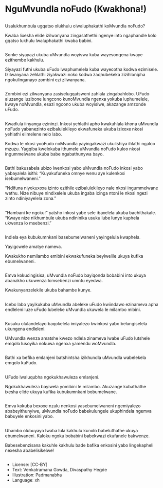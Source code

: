 # NguMvundla noFudo (Kwakhona!)

##
Usalukhumbula ugqatso olukhulu olwaluphakathi koMvundla noFudo?

Kwaba lixesha elide izilwanyana zingasathethi ngenye into ngaphandle kolo gqatso lukhulu lwaluphakathi kwaba babini.

##
Sonke siyayazi ukuba uMvundla woyiswa kuba wayesonqena kwaye ezithembe kakhulu.

Siyayazi futhi ukuba uFudo lwaphumelela kuba wayecotha kodwa ezimisele. Izilwanyana zehlathi ziyakwazi noko kodwa zaqhubekeka zizihlonipha ngokulinganayo zombini ezi zilwanyana.

##
Zombini ezi zilwanyana zasiselugqatsweni zahlala zingabahlobo. UFudo aluzange luzibone lungcono kunoMvundla ngenxa yokuba luphumelele, kwaye noMvundla, esazi ngcono ukuba woyisiwe, akazange amzonde uFudo.

##
Kwadlula iinyanga ezininzi. Inkosi yehlathi apho kwakuhlala khona uMvundla noFudo yabanezinto ezibalulekileyo ekwafuneka ukuba izixoxe nkosi yehlathi elimelene nelo labo.

Kodwa le nkosi yooFudo noMvundla yayingakwazi ukulishiya ihlathi ngaloo mzuzu. Yagqiba kwelokuba ithumele uMvundla noFudo kuloo nkosi ingummelwane ukuba babe ngabathunywa bayo.

##
Bathi bakusabela ubizo lwenkosi yabo uMvundla noFudo inkosi yabo yabayalela isithi: “Kuyakufuneka omnye wenu aye kulenkosi isebumelwaneni.”

“Ndifuna niyokuxoxa izinto ezithile ezibalulekileyo nale nkosi ingummelwane wethu. Nize nibuye nindixelele ukuba ingaba icinga ntoni le nkosi ngezi zinto ndiniyayelela zona.”

##
“Hambani ke ngoku!” yatsho inkosi yabe sele ibaxelela ukuba bachithakale. “Kwaye nize nikhumbule ukuba ndininika usuku lube lunye kuphela ukwenza lo msebenzi.”

##
Indlela eya kubukumnkani basebumelwaneni yayingelula kwaphela.

Yayigcwele amatye nameva.

Kwakukho nemilambo emibini ekwakufuneka beyiwelile ukuya kufika ebumelwaneni.

##
Emva kokucingisisa, uMvundla noFudo bayiqonda bobabini into ukuya abanakho ukuwenza lomsebenzi umntu eyedwa.

Kwakunyanzelekile ukuba bahambe kunye.

##
Icebo labo yayikukuba uMvundla abeleke uFudo kwiindawo ezinameva apha endleleni luze uFudo lubeleke uMvundla ukuwela le milambo mibini.

##
Kusuku olulandelayo baqokelela imiyalezo kwinkosi yabo belungiselela ukungena endleleni.

UMvundla wenza amatshe kwezo ndlela zinameva lwabe uFudo lutshele emqolo lusoyika nokuwa ngenxa yamendu woMvundla.

##
Bathi xa befika emlanjeni batshintsha izikhundla uMvundla wabelekela emqolo kuFudo.

##
UFudo lwaluqubha ngokukhawuleza emlanjeni.

Ngokukhawuleza bayiwela yomibini le milambo. Akuzange kubathathe ixesha elide ukuya kufika kubukumnkani bobumelwane.

##
Emva kokuba bexoxe nzulu nenkosi yasebumelwaneni ngemiyalezo ababeyithunyiwe, uMvundla noFudo babekulungele ukuphindela ngemva babuyele enkosini yabo.

##
Uhambo olubuyayo lwaba lula kakhulu kunolo babeluthathe ukuya ebumelwaneni. Kaloku ngoku bobabini babekwazi ekufanele bakwenze.

Babesebenzisana kakuhle kakhulu bade bafika enkosini yabo lingekapheli nexesha ababelisikelwe!

##
* License: [CC-BY]
* Text: Venkatramana Gowda, Divaspathy Hegde
* Illustration: Padmanabha
* Language: xh
